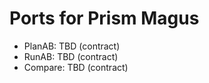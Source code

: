 <!-- Updated: 2025-09-18T13:32:25.863Z -->
# Ports for Prism Magus

- PlanAB: TBD (contract)
- RunAB: TBD (contract)
- Compare: TBD (contract)
